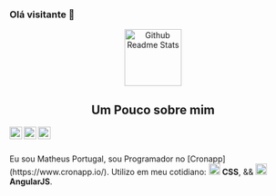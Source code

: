### Olá visitante 👋

<p align="center">
 <img width="100px" src="https://res.cloudinary.com/anuraghazra/image/upload/v1594908242/logo_ccswme.svg" align="center" alt="Github Readme Stats" />
 <h2 align="center">Um Pouco sobre mim</h2>
</p>


<a href="https://www.linkedin.com/in/matheus-portugal-50384915b">
  <img align="left" alt="Matheus LinkdeIN" width="22px" src="https://cdn.jsdelivr.net/npm/simple-icons@v3/icons/linkedin.svg" />
</a>
<a href="https://www.facebook.com/matheus.portugal.52/">
  <img align="left" alt="Apurv's Leetcode" width="22px" src="https://cdn.jsdelivr.net/npm/simple-icons@v3/icons/facebook.svg" />
</a>
<a href="https://www.instagram.com/mattheusportugall/?hl=pt-br">
  <img align="left" alt="Apurv's Leetcode" width="22px" src="https://cdn.jsdelivr.net/npm/simple-icons@v3/icons/instagram.svg"/>
</a>
<br />
<br />

<div>
 <p>
  Eu sou Matheus Portugal, sou Programador no [Cronapp](https://www.cronapp.io/). Utilizo em meu cotidiano: 
  <img src="https://cdn.icon-icons.com/icons2/2108/PNG/512/javascript_icon_130900.png" alt="JS" width="20 /> <b>JavaScript</b>, &&
   <img src="https://icons.iconarchive.com/icons/martz90/hex/256/css-3-icon.png" alt="CSS" /> <b>CSS</b>, &&
   <img src="https://cdn.worldvectorlogo.com/logos/angular-icon.svg" width="20" alt="ANGULARJS" /> <b>AngularJS</b>.


</p>
